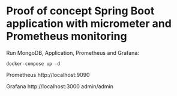 # Proof of concept Spring Boot application with micrometer and Prometheus monitoring

Run MongoDB, Application, Prometheus and Grafana:

```shell script
docker-compose up -d
```

Prometheus
http://localhost:9090

Grafana http://localhost:3000
admin/admin
